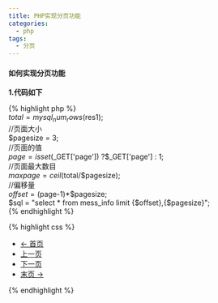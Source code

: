 ```yaml
---
title: PHP实现分页功能
categories:
  - php
tags: 
  - 分页 
---
```


#### 如何实现分页功能

**1.代码如下**

{% highlight php %}      
$total = mysql_num_rows($res1);             
//页面大小               
$pagesize = 3;           
//页面的值           
$page = isset($_GET['page']) ?$_GET['page'] : 1;                
//页面最大数目                  
$maxpage = ceil($total/$pagesize);             
//偏移量             
$offset = ($page-1)*$pagesize;               
$sql = "select * from mess_info limit {$offset},{$pagesize}";      
{% endhighlight %}

{% highlight css  %}
<ul class="pager">
<li class="previous"><a href="list.php?page=1">&larr; 首页</a></li>
<li><a href="list.php?page=<?php echo $page<=1 ? $page : $page-1;?>">上一页</a></li>
<li><a href="list.php?page=<?php echo $page>=$maxpage ? $maxpage : $page+1;?>">下一页</a></li>
<li class="next"><a href="list.php?page=<?php echo $maxpage;?>">末页 &rarr;</a></li>
</ul>
{% endhighlight %}
